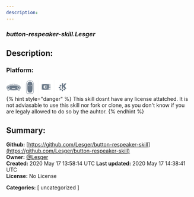 ```yaml
---
description: 
---
```


### _button-respeaker-skill.Lesger_  
## Description:  
  
  
  
### Platform:  
 ![Mark I](../.gitbook/assets/mark-1-icon.png)  ![Mark II](../.gitbook/assets/mark-2-icon.png)  ![Picroft](../.gitbook/assets/picroft-icon.png)  ![plasmoid](../.gitbook/assets/kde.png)   
{% hint style="danger" %}
This skill dosnt have any license attatched. It is not adviasable to use this skill nor fork or clone, as you don't know if you are legaly allowed to do so by the auhtor.
{% endhint %}
  
## Summary:  
**Github:** [https://github.com/Lesger/button-respeaker-skill](https://github.com/Lesger/button-respeaker-skill)  
**Owner:** [@Lesger](https://github.com/Lesger)  
**Created:** 2020 May 17 13:58:14 UTC  **Last updated:** 2020 May 17 14:38:41 UTC  
**License:** No License  
  
**Categories:** [ uncategorized ]   
